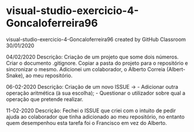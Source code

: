 # visual-studio-exercicio-4-Goncaloferreira96
visual-studio-exercicio-4-Goncaloferreira96 created by GitHub Classroom
30/01/2020

04/02/2020 Descrição: Criação de um projeto que some dois números. Criar o documento .gitignore. Copiar a pasta do projeto para o repositório e sincronizar o mesmo. Adicionei um colaborador, o Alberto Correia (Albert-Snake), ao meu repositório.

06-02-2020 Descrição: Criação de um novo ISSUE -> - Adicionar outra operação aritmética (à sua escolha);
                                                  - Questionar o utilizador sobre qual a operação que pretende realizar.

11-02-2020 Descrição: Fechei o ISSUE que criei com o intuito de pedir ajuda ao colaborador que tinha adicionado ao meu repositório, no entanto quem desempenhou esta tarefa foi o Francisco em vez do Alberto.
